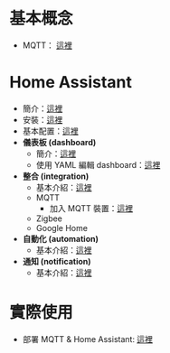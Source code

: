 # 基本概念
- MQTT： [這裡](./mqtt.md)

# Home Assistant
- 簡介：[這裡](./Home%20Assistant/intro.md)
- 安裝：[這裡](./Home%20Assistant/install.md)
- 基本配置：[這裡](./Home%20Assistant/basicConfig.md)
- **儀表板 (dashboard)**
  -  簡介：[這裡](./Home%20Assistant/dashboard/intro.md)
  -  使用 YAML 編輯 dashboard：[這裡](./Home%20Assistant/dashboard/yaml.md)
- **整合 (integration)**
  - 基本介紹：[這裡](./Home%20Assistant/integration/basic.md) 
  - MQTT
    - 加入 MQTT 裝置：[這裡](./Home%20Assistant/integration/mqtt.md)
  - Zigbee
  - Google Home
- **自動化 (automation)**
  - 基本介紹：[這裡](./Home%20Assistant/automation/basic.md)
- **通知 (notification)**
  - 基本介紹：[這裡](./Home%20Assistant/notification/basic.md)

# 實際使用
- 部署 MQTT & Home Assistant:  [這裡](./deployment/MQTT_HA.md)
